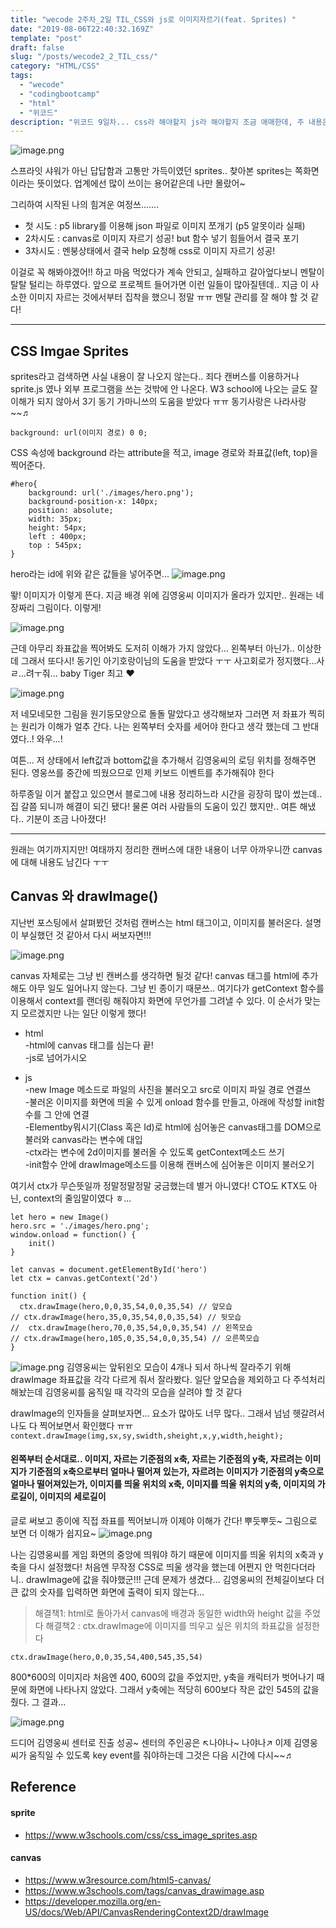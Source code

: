 ```yaml
---
title: "wecode 2주차_2일 TIL_CSS와 js로 이미지자르기(feat. Sprites) "
date: "2019-08-06T22:40:32.169Z"
template: "post"  
draft: false
slug: "/posts/wecode2_2_TIL_css/"
category: "HTML/CSS"
tags:
  - "wecode"
  - "codingbootcamp"
  - "html"
  - "위코드"
description: "위코드 9일차... css라 해야할지 js라 해야할지 조금 애매한데, 주 내용은 css로 이미지를 자르는거라서 css에 넣기로 마음먹음. 쪼꼼 고생했던 부분이었다! 하지만 이후 더 고생을 하게 되는데....☆"
---
```

![image.png](https://images.velog.io/post-images/dooreplay/033ac490-b8e7-11e9-92f9-591ee0f49222/image.png)

스프라잇 샤워가 아닌 답답함과 고통만 가득이였던 sprites..
찾아본 sprites는 쪽화면이라는 뜻이었다. 업계에선 많이 쓰이는 용어같은데 나만 몰랐어~

그리하여 시작된 나의 힘겨운 여정쓰.......

* 첫 시도 : p5 library를 이용해 json 파일로 이미지 쪼개기 (p5 알못이라 실패)
* 2차시도 : canvas로 이미지 자르기 성공! but 함수 넣기 힘들어서 결국 포기
* 3차시도 : 멘붕상태에서 결국 help 요청해 css로 이미지 자르기 성공!

이걸로 꼭 해봐야겠어!! 하고 마음 먹었다가 계속 안되고, 실패하고 갈아엎다보니 멘탈이 탈탈 털리는 하루였다. 앞으로 프로젝트 들어가면 이런 일들이 많아질텐데.. 지금 이 사소한 이미지 자르는 것에서부터 집착을 했으니 정말 ㅠㅠ 멘탈 관리를 잘 해야 할 것 같다!


---

## CSS Imgae Sprites
sprites라고 검색하면 사실 내용이 잘 나오지 않는다.. 죄다 캔버스를 이용하거나 sprite.js 였나 외부 프로그램을 쓰는 것밖에 안 나온다. W3 school에 나오는 글도 잘 이해가 되지 않아서 3기 동기 가마니쓰의  도움을 받았다 ㅠㅠ 동기사랑은 나라사랑~~♬

`background: url(이미지 경로) 0 0;`

CSS 속성에 background 라는 attribute을 적고, image 경로와 좌표값(left, top)을 찍어준다.

```
#hero{
    background: url('./images/hero.png'); 
    background-position-x: 140px;
    position: absolute;
    width: 35px;
    height: 54px;
    left : 400px;
    top : 545px;
}
```
hero라는 id에 위와 같은 값들을 넣어주면... 
![image.png](https://images.velog.io/post-images/dooreplay/dd42f5e0-b8e7-11e9-92f9-591ee0f49222/image.png)

뙇! 이미지가 이렇게 뜬다. 
지금 배경 위에 김영웅씨 이미지가 올라가 있지만.. 원래는 네 장짜리 그림이다. 이렇게!

![image.png](https://images.velog.io/post-images/dooreplay/5fe88c30-b8e8-11e9-92f9-591ee0f49222/image.png)

근데 아무리 좌표값을 찍어봐도 도저히 이해가 가지 않았다... 왼쪽부터 아닌가.. 이상한데
그래서 또다시! 동기인 아기호랑이님의 도움을 받았다 ㅜㅜ 사고회로가 정지했다...사ㄹ...려ㅜ줘... baby Tiger 최고 ♥

![image.png](https://images.velog.io/post-images/dooreplay/5f1a69f0-b8ec-11e9-92f9-591ee0f49222/image.png)

저 네모네모한 그림을 원기둥모양으로 돌돌 말았다고 생각해보자
그러면 저 좌표가 찍히는 원리가 이해가 얼추 간다.
나는 왼쪽부터 숫자를 세어야 한다고 생각 했는데 그 반대였다..! 와우...!

여튼... 저 상태에서 left값과 bottom값을 추가해서 김영웅씨의 로딩 위치를 정해주면 된다.
영웅쓰를 중간에 띄웠으므로 인제 키보드 이벤트를 추가해줘야 한다



하루종일 이거 붙잡고 있으면서 블로그에 내용 정리하느라 시간을 굉장히 많이 썼는데.. 집 갈쯤 되니까 해결이 되긴 됐다! 물론 여러 사람들의 도움이 있긴 했지만.. 여튼 해냈다.. 기분이 조금 나아졌다!

---

원래는 여기까지지만! 여태까지 정리한 캔버스에 대한 내용이 너무 아까우니깐 canvas에 대해 내용도 남긴다 ㅜㅜ


## Canvas 와  drawImage()
지난번 포스팅에서 살펴봤던 것처럼 캔버스는 html 태그이고, 이미지를 불러온다.
설명이 부실했던 것 같아서 다시 써보자면!!!


![image.png](https://images.velog.io/post-images/dooreplay/de9e4950-b8a9-11e9-a09e-d5a04df51cf9/image.png)

canvas 자체로는 그냥 빈 캔버스를 생각하면 될것 같다! canvas 태그를 html에 추가해도 아무 일도 일어나지 않는다. 그냥 빈 종이기 때문쓰.. 여기다가 getContext 함수를 이용해서 context를 랜더링 해줘야지 화면에 무언가를 그려낼 수 있다. 이 순서가 맞는지 모르겠지만 나는 일단 이렇게 했다!

* html<br>
-html에 canvas 태그를 심는다 끝!<br>
-js로 넘어가시오

* js<br>
-new Image 메소드로 파일의 사진을 불러오고 src로 이미지 파일 경로 연결쓰<br>
-불러온 이미지를 화면에 띄울 수 있게 onload 함수를 만들고, 아래에 작성할 init함수를 그 안에 연결<br>
-Elementby뭐시기(Class 혹은 Id)로 html에 심어놓은 canvas태그를 DOM으로 불러와 canvas라는 변수에 대입<br>
-ctx라는 변수에 2d이미지를 불러올 수 있도록 getContext메소드 쓰기<br>
-init함수 안에 drawImage메소드를 이용해 캔버스에 심어놓은 이미지 불러오기

여기서 ctx가 무슨뜻일까 정말정말정말 궁금했는데 별거 아니였다! CTO도 KTX도 아닌, context의 줄임말이였다 ㅎ...

```
let hero = new Image()
hero.src = './images/hero.png';
window.onload = function() {
    init()  
}

let canvas = document.getElementById('hero')
let ctx = canvas.getContext('2d')

function init() {
  ctx.drawImage(hero,0,0,35,54,0,0,35,54) // 앞모습
// ctx.drawImage(hero,35,0,35,54,0,0,35,54) // 뒷모습
//  ctx.drawImage(hero,70,0,35,54,0,0,35,54) // 왼쪽모습
// ctx.drawImage(hero,105,0,35,54,0,0,35,54) // 오른쪽모습
}
```

![image.png](https://images.velog.io/post-images/dooreplay/02af7980-b8b0-11e9-a09e-d5a04df51cf9/image.png)
김영웅씨는 앞뒤왼오 모습이 4개나 되서 하나씩 잘라주기 위해 drawImage 좌표값을 각각 다르게 줘서 잘라봤다.
일단 앞모습을 제외하고 다 주석처리 해놨는데 김영웅씨를 움직일 때 각각의 모습을 살려야 할 것 같다

drawImage의 인자들을 살펴보자면... 요소가 많아도 너무 많다.. 그래서 넘넘 헷갈려서 나도 다 찍어보면서 확인했다 ㅠㅠ
`context.drawImage(img,sx,sy,swidth,sheight,x,y,width,height);`
#### 왼쪽부터 순서대로.. 이미지, 자르는 기준점의 x축, 자르는 기준점의 y축, 자르려는 이미지가 기준점의 x축으로부터 얼마나 떨어져 있는가, 자르려는 이미지가 기준점의 y축으로 얼마나 떨어져있는가, 이미지를 띄울 위치의 x축, 이미지를 띄울 위치의 y축, 이미지의 가로길이, 이미지의 세로길이

글로 써보고 종이에 직접 좌표를 찍어보니까 이제야 이해가 간다! 뿌듯뿌듯~
그림으로 보면 더 이해가 쉽지요~
![image.png](https://images.velog.io/post-images/dooreplay/a310f660-b8b5-11e9-a09e-d5a04df51cf9/image.png)

나는 김영웅씨를 게임 화면의 중앙에 띄워야 하기 때문에 이미지를 띄울 위치의 x축과 y축을 다시 설정했다!
처음엔 무작정 CSS로 띄울 생각을 했는데 어쩐지 안 먹힌다더라니.. drawImage에 값을 줘야했군!!!
근데 문제가 생겼다... 김영웅씨의 전체길이보다 더 큰 값의 숫자를 입력하면 화면에 출력이 되지 않는다...

>해결책1: html로 돌아가서 canvas에 배경과 동일한 width와 height 값을 주었다
>해결책2 : ctx.drawImage에 이미지를 띄우고 싶은 위치의 좌표값을 설정한다

`ctx.drawImage(hero,0,0,35,54,400,545,35,54)`

800*600의 이미지라 처음엔 400, 600의 값을 주었지만, y축을 캐릭터가 벗어나기 때문에 화면에 나타나지 않았다. 그래서 y축에는 적당히 600보다 작은 값인 545의 값을 줬다. 그 결과...


![image.png](https://images.velog.io/post-images/dooreplay/d75891f0-b8b8-11e9-b06a-a38d4a6f85a7/image.png)

드디어 김영웅씨 센터로 진출 성공~ 센터의 주인공은 ↖나야나~ 나야나↗
이제 김영웅씨가 움직일 수 있도록 key event를 줘야하는데 그것은 다음 시간에 다시~~♬

	

## Reference
#### sprite<br>
- https://www.w3schools.com/css/css_image_sprites.asp

#### canvas<br>
- https://www.w3resource.com/html5-canvas/
- https://www.w3schools.com/tags/canvas_drawimage.asp
- https://developer.mozilla.org/en-US/docs/Web/API/CanvasRenderingContext2D/drawImage